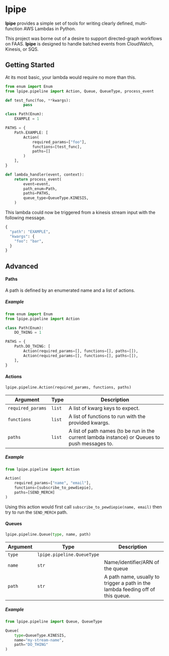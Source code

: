 # lpipe

**lpipe** provides a simple set of tools for writing clearly defined, multi-function AWS Lambdas in Python.

This project was borne out of a desire to support directed-graph workflows on FAAS. **lpipe** is designed to handle batched events from CloudWatch, Kinesis, or SQS.




## Getting Started

At its most basic, your lambda would require no more than this.

```python
from enum import Enum
from lpipe.pipeline import Action, Queue, QueueType, process_event

def test_func(foo, **kwargs):
		pass

class Path(Enum):
    EXAMPLE = 1

PATHS = {
    Path.EXAMPLE: [
      	Action(
          	required_params=["foo"],
          	functions=[test_func],
          	paths=[]
        )
    ],
}

def lambda_handler(event, context):
    return process_event(
        event=event,
        path_enum=Path,
        paths=PATHS,
        queue_type=QueueType.KINESIS,
    )

```

This lambda could now be triggered from a kinesis stream input with the following message.

```python
{
  "path": "EXAMPLE",
  "kwargs": {
    "foo": "bar",
  }
}
```



## Advanced

#### Paths

A path is defined by an enumerated name and a list of actions.

##### Example

```python
from enum import Enum
from lpipe.pipeline import Action

class Path(Enum):
	DO_THING = 1

PATHS = {
    Path.DO_THING: [
        Action(required_params=[], functions=[], paths=[]),
      	Action(required_params=[], functions=[], paths=[]),
    ],
}
```



#### Actions

```python
lpipe.pipeline.Action(required_params, functions, paths)
```

| Argument          | Type | Description                     |
| ----------------- | ---- | ------------------------------- |
| `required_params` | `list` | A list of kwarg keys to expect. |
| `functions` | `list` | A list of functions to run with the provided kwargs. |
| `paths` | `list` | A list of path names (to be run in the current lambda instance) or Queues to push messages to. |

##### Example

```python
from lpipe.pipeline import Action

Action(
    required_params=["name", "email"],
    functions=[subscribe_to_pewdiepie],
    paths=[SEND_MERCH]
)
```

Using this action would first call `subscribe_to_pewdiepie(name, email)` then try to run the `SEND_MERCH` path.



#### Queues

```python
lpipe.pipeline.Queue(type, name, path)
```

| Argument          | Type | Description                     |
| ----------------- | ---- | ------------------------------- |
| `type` | `lpipe.pipeline.QueueType` | |
| `name` | `str` | Name/identifier/ARN of the queue |
| `path` | `str` | A path name, usually to trigger a path in the lambda feeding off of this queue. |

##### Example

```python
from lpipe.pipeline import Queue, QueueType

Queue(
	type=QueueType.KINESIS,
  	name="my-stream-name",
  	path="DO_THING"
)
```
